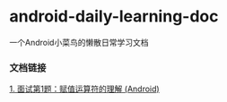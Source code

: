 # android-daily-learning-doc
一个Android小菜鸟的懒散日常学习文档
### 文档链接
 [1. 面试第1题：赋值运算符的理解 (Android)](https://blog.csdn.net/qq_29742677/article/details/84539879)
